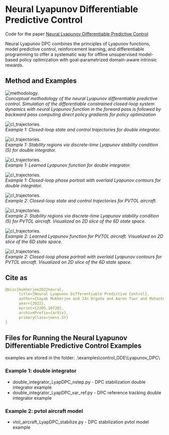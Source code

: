 # Neural Lyapunov Differentiable Predictive Control 
Code for the paper [Neural Lyapunov Differentiable Predictive Control](https://arxiv.org/abs/2205.10728)

Neural Lyapunov DPC combines the principles of Lyapunov functions, model predictive control, reinforcement learning, and differentiable programming to offer a systematic way for offline unsupervised model-based policy optimization with goal-parametrized domain-aware intrinsic rewards.


## Method and Examples

![methodology.](examples/control_ODE/Lyapunov_DPC/fig_method/Lyap_DPC_method.png)  
*Conceptual methodology of the neural Lyapunov differentiable predictive control. 
Simulation of the differentiable constrained closed-loop system dynamics with neural Lyapunov function 
in the forward pass is followed by backward pass computing direct policy gradients for policy optimization*


![cl_trajectories.](examples/control_ODE/Lyapunov_DPC/fig_double_integrator/closed_loop_dpc.png)  
*Example 1: Closed-loop state and control trajectories for
double integrator.*

![cl_trajectories.](examples/control_ODE/Lyapunov_DPC/fig_double_integrator/Lyap_CL_contour.png)  
*Example 1: Stability regions via discrete-time Lyapunov stability
condition (5) for double integrator.*

![cl_trajectories.](examples/control_ODE/Lyapunov_DPC/fig_double_integrator/lyapunov.png)  
*Example 1: Learned Lyapunov function for double integrator.*

![cl_trajectories.](examples/control_ODE/Lyapunov_DPC/fig_double_integrator/phase_space.png)  
*Example 1: Closed-loop phase portrait with overlaid Lyapunov
contours for double integrator.*


![cl_trajectories.](examples/control_ODE/Lyapunov_DPC/fig_pvtol/closed_loop_dpc.png)  
*Example 2: Closed-loop state and control trajectories for
PVTOL aircraft.*

![cl_trajectories.](examples/control_ODE/Lyapunov_DPC/fig_pvtol/Lyap_CL_contour.png)  
*Example 2: Stability regions via discrete-time Lyapunov stability
condition (5) for PVTOL aircraft. Visualized on 2D slice of
the 6D state space.*

![cl_trajectories.](examples/control_ODE/Lyapunov_DPC/fig_pvtol/lyapunov.png)  
*Example 2: Learned Lyapunov function for PVTOL
aircraft. Visualized on 2D slice of the 6D state space.*

![cl_trajectories.](examples/control_ODE/Lyapunov_DPC/fig_pvtol/phase_space.png)  
*Example 2: Closed-loop phase portrait with overlaid Lyapunov
contours for PVTOL aircraft. Visualized on 2D slice of the 6D
state space.*


## Cite as

```yaml
@misc{mukherjee2022neural,
      title={Neural Lyapunov Differentiable Predictive Control}, 
      author={Sayak Mukherjee and Ján Drgoňa and Aaron Tuor and Mahantesh Halappanavar and Draguna Vrabie},
      year={2022},
      eprint={2205.10728},
      archivePrefix={arXiv},
      primaryClass={eess.SY}
}
```


## Files for Running the Neural Lyapunov Differentiable Predictive Control Examples

examples are stored in the folder: .\examples\control_ODE\Lyapunov_DPC\

### Example 1: double integrator
- double_integrator_LyapDPC_nstep.py - DPC stabilization double integrator example 
- double_integrator_LyapDPC_var_ref.py - DPC reference tracking double integrator example 

### Example 2: pvtol aircraft model
- vtol_aircraft_LyapDPC_stabilize.py - DPC stabilization pvtol model example 


